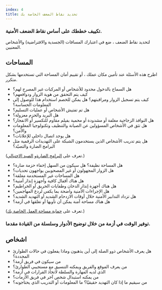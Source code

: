 ```yaml
---
index: 4
title: تحديد نقاط الضعف الخاصة بك
---
```

### تكييف خططك على أساس نقاط الضعف الأمنية.

لتحديد نقاط الضعف ، ضع في اعتبارك المسافات (الجسدية والافتراضية) والأشخاص المعنيين.

## المساحات

اطرح هذه الأسئلة عند تأمين مكان عملك ، أو تقييم أمان المساحة التي تستخدمها بشكل متكرر.

* هل السماح بالدخول محدود للأشخاص أو المركبات غير المصرح لهم؟
* كيف يتم التحقق من هوية الزوار ودوافعهم؟
* كيف يتم تسجيل الزوار ومراقبتهم؟ هل يمكن للخصم استخدام هذا للوصول إلى المعلومات الحساسة؟
* هل تم تفتيش الأشخاص أو عمليات التسليم؟
* هل البريد والحزم معزولة؟
* هل النوافذ الزجاجية مغلفة أو مشدودة أو محمية بفيلم مقاوم للتكسير أو الانفجار؟
* هل تثق في الأشخاص المسؤولين عن الصيانة والتنظيف وتكنولوجيا المعلومات والأمن؟
* هل يوجد اتصال داخلي للإعلانات؟
* هل يتم تدريب الأشخاص الذين يستخدمون الشبكة على التهديدات الرقمية مثل البرامج الضارة والتصيّد؟

(تعرف على [البرامج الضارة](umbrella://information/malware/beginner)و [الصيد الاحتيالي](umbrella://communications/phishing/beginner).)

* هل المساحة نظيفة؟ هل سيكون من السهل إخفاء حزمة ضارة؟
* هل الزوار المجهولون أو غير المصحوبين يواجهون تحديات؟
* هل المساحات غير المستخدمة مغلقة؟
* هل هناك أقفال كافية وأجهزة إنذار أمنية؟
* هل هناك أجهزة إنذار الدخان وطفايات الحريق أو الخراطيم؟
* هل الإجراءات الأمنية واضحة بما يكفي لردع المهاجمين؟
* هل تزداد التدابير الأمنية خلال أوقات الازدحام الشديد أو التهديد الشديد؟
* هل هناك مساحة آمنة يمكن أن تأويها أو تغلقها في أزمة؟

(تعرف على [حماية مساحة العمل الخاصة بك](umbrella://information/protect-your-workspace).) 

### توفير الوقت في أزمة من خلال توضيح الأدوار وسلسلة من القيادة مقدما.

## اشخاص

* هل يعرف الأشخاص ذوو الصلة إلى أين يذهبون وماذا يفعلون في حالات الطوارئ المحددة؟
* من سيكون في فريق أزمة؟
* من يعرف الموقع والفريق ويمكنه التنسيق مع مستجيبي الطوارئ؟
* الذي لديه المهارة والسلطة لاتخاذ القرارات في أزمة؟
* من يمكنه استبدال شخص آخر في فريق الأزمات؟
* من سيقيم ما إذا كان التهديد حقيقيًا؟ ما المعلومات أو التدريب الذي يحتاجونه؟